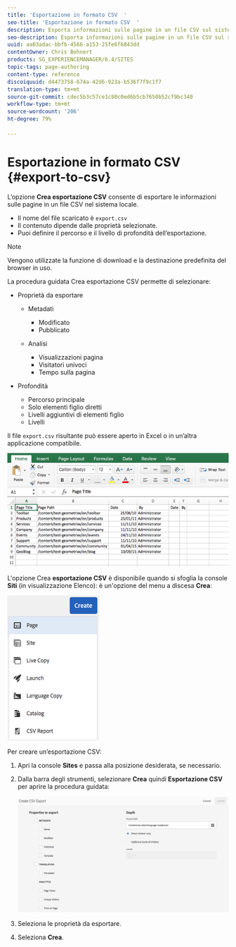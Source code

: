 ```yaml
---
title: 'Esportazione in formato CSV  '
seo-title: 'Esportazione in formato CSV  '
description: Esporta informazioni sulle pagine in un file CSV sul sistema locale
seo-description: Esporta informazioni sulle pagine in un file CSV sul sistema locale
uuid: aa03adac-bbfb-4566-a153-25fe6f6843dd
contentOwner: Chris Bohnert
products: SG_EXPERIENCEMANAGER/6.4/SITES
topic-tags: page-authoring
content-type: reference
discoiquuid: d4473758-674a-42d6-923a-b536f7f9c1f7
translation-type: tm+mt
source-git-commit: cdec5b3c57ce1c80c0ed6b5cb7650b52cf9bc340
workflow-type: tm+mt
source-wordcount: '206'
ht-degree: 79%

---
```



# Esportazione in formato CSV  {#export-to-csv}

L’opzione **Crea esportazione CSV** consente di esportare le informazioni sulle pagine in un file CSV nel sistema locale.

* Il nome del file scaricato è `export.csv`
* Il contenuto dipende dalle proprietà selezionate.
* Puoi definire il percorso e il livello di profondità dell’esportazione.

>[!NOTE]
>
>Vengono utilizzate la funzione di download e la destinazione predefinita del browser in uso.

La procedura guidata Crea esportazione CSV permette di selezionare:

* Proprietà da esportare

   * Metadati

      * Modificato
      * Pubblicato
   * Analisi

      * Visualizzazioni pagina
      * Visitatori univoci
      * Tempo sulla pagina


* Profondità

   * Percorso principale
   * Solo elementi figlio diretti
   * Livelli aggiuntivi di elementi figlio
   * Livelli

Il file `export.csv` risultante può essere aperto in Excel o in un’altra applicazione compatibile.

![chlimage_1-58](assets/chlimage_1-58.png)

L&#39;opzione Crea **esportazione CSV** è disponibile quando si sfoglia la console **Siti** (in visualizzazione Elenco): è un&#39;opzione del menu a discesa **Crea**:

![screen_shot_2018-03-21at154719](assets/screen_shot_2018-03-21at154719.png)

Per creare un’esportazione CSV:

1. Apri la console **Sites** e passa alla posizione desiderata, se necessario.
1. Dalla barra degli strumenti, selezionare **Crea** quindi **Esportazione CSV** per aprire la procedura guidata:

   ![screen_shot_2018-03-21at154758](assets/screen_shot_2018-03-21at154758.png)

1. Seleziona le proprietà da esportare.
1. Seleziona **Crea**.

